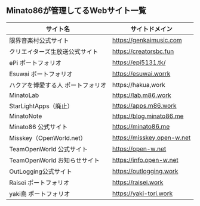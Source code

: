 ## Minato86が管理してるWebサイト一覧

| サイト名                          | サイトドメイン             |
| --------------------------------- | -------------------------- |
| 限界音楽村公式サイト              | https://genkaimusic.com    |
| クリエイターズ生放送公式サイト    | https://creatorsbc.fun     |
| ePi ポートフォリオ                | https://epi5131.tk/        |
| Esuwai ポートフォリオ             | https://esuwai.worrk       |
| ハクアを博愛する人 ポートフォリオ | https://hakua,work         |
| MinatoLab                         | https://lab.m86.work       |
| StarLightApps（廃止）             | https://apps.m86.work      |
| MinatoNote                        | https://blog.minato86.me   |
| Minato86 公式サイト               | https://minato86.me        |
| Misskey（OpenWorld.net）          | https://misskey.open-w.net |
| TeamOpenWorld 公式サイト          | https://open-w.net         |
| TeamOpenWorld お知らせサイト      | https://info.open-w.net    |
| OutLogging公式サイト              | https://outlogging.work    |
| Raisei ポートフォリオ             | https://raisei.work        |
| yaki鳥 ポートフォリオ             | https://yaki-tori.work     |


